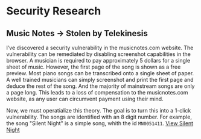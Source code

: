 # Security Research

## Music Notes -> Stolen by Telekinesis

I’ve discovered a security vulnerability in the musicnotes.com website. The vulnerability can be remediated by disabling screenshot capabilities in the browser. A musician is required to pay approximately 5 dollars for a single sheet of music. However, the first page of the song is shown as a free preview. Most piano songs can be transcribed onto a single sheet of paper. A well trained musicians can simply screenshot and print the first page and deduce the rest of the song. And the majority of mainstream songs are only a page long. This leads to a loss of compensation to the musicnotes.com website, as any user can circumvent payment using their mind. 

Now, we must operatialize this theory. The goal is to turn this into a 1-click vulnerability. The songs are identified with an 8 digit number. For example, the song "Silent Night" is a simple song, whith the id `MN0051411`. [View Silent Night](https://www.musicnotes.com/sheetmusic/mtd.asp?ppn=MN0051411)
